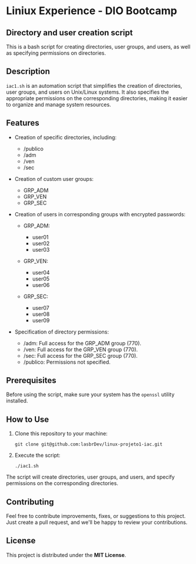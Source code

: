 # Liniux Experience - DIO Bootcamp

## Directory and user creation script

This is a bash script for creating directories, user groups, and users, as well as specifying permissions on directories.

## Description

`iac1.sh` is an automation script that simplifies the creation of directories, user groups, and users on Unix/Linux systems. It also specifies the appropriate permissions on the corresponding directories, making it easier to organize and manage system resources.

## Features

- Creation of specific directories, including:
  - /publico
  - /adm
  - /ven
  - /sec

- Creation of custom user groups:
  - GRP_ADM
  - GRP_VEN
  - GRP_SEC

- Creation of users in corresponding groups with encrypted passwords:
  - GRP_ADM:
    - user01
    - user02
    - user03

  - GRP_VEN:
    - user04
    - user05
    - user06

  - GRP_SEC:
    - user07
    - user08
    - user09

- Specification of directory permissions:
  - /adm: Full access for the GRP_ADM group (770).
  - /ven: Full access for the GRP_VEN group (770).
  - /sec: Full access for the GRP_SEC group (770).
  - /publico: Permissions not specified.

## Prerequisites

Before using the script, make sure your system has the `openssl` utility installed.

## How to Use

1. Clone this repository to your machine:

   ```shell
   git clone git@github.com:lasbrDev/linux-projeto1-iac.git

2. Execute the script:

    ```shell
    ./iac1.sh

The script will create directories, user groups, and users, and specify permissions on the corresponding directories.

## Contributing

Feel free to contribute improvements, fixes, or suggestions to this project. Just create a pull request, and we'll be happy to review your contributions.

## License

This project is distributed under the **MIT License**.

